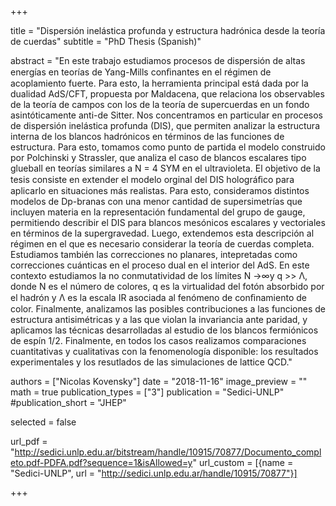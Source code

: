 +++

title = "Dispersión inelástica profunda y estructura hadrónica desde la teoría de cuerdas"
subtitle = "PhD Thesis (Spanish)"

abstract = "En este trabajo estudiamos procesos de dispersión de altas energías en teorías de Yang-Mills conﬁnantes en el régimen de acoplamiento fuerte. Para esto, la herramienta principal está dada por la dualidad AdS/CFT, propuesta por Maldacena, que relaciona los observables de la teoría de campos con los de la teoría de supercuerdas en un fondo asintóticamente anti-de Sitter. Nos concentramos en particular en procesos de dispersión inelástica profunda (DIS), que permiten analizar la estructura interna de los blancos hadrónicos en términos de las funciones de estructura. Para esto, tomamos como punto de partida el modelo construido por Polchinski y Strassler, que analiza el caso de blancos escalares tipo glueball en teorías similares a N = 4 SYM en el ultravioleta. El objetivo de la tesis consiste en extender el modelo orginal del DIS holográﬁco para aplicarlo en situaciones más realistas. Para esto, consideramos distintos modelos de Dp-branas con una menor cantidad de supersimetrías que incluyen materia en la representación fundamental del grupo de gauge, permitiendo describir el DIS para blancos mesónicos escalares y vectoriales en términos de la supergravedad. Luego, extendemos esta descripción al régimen en el que es necesario considerar la teoría de cuerdas completa. Estudiamos también las correcciones no planares, intepretadas como correcciones cuánticas en el proceso dual en el interior del AdS. En este contexto estudiamos la no conmutatividad de los límites N →∞y q >> Λ, donde N es el número de colores, q es la virtualidad del fotón absorbido por el hadrón y Λ es la escala IR asociada al fenómeno de conﬁnamiento de color. Finalmente, analizamos las posibles contribuciones a las funciones de estructura antisimétricas y a las que violan la invariancia ante paridad, y aplicamos las técnicas desarrolladas al estudio de los blancos fermiónicos de espín 1/2. Finalmente, en todos los casos realizamos comparaciones cuantitativas y cualitativas con la fenomenología disponible: los resultados experimentales y los resutlados de las simulaciones de lattice QCD."

authors = ["Nicolas Kovensky"]
date = "2018-11-16"
image_preview = ""
math = true
publication_types = ["3"]
publication = "Sedici-UNLP"
#publication_short = "JHEP"

selected = false

url_pdf = "http://sedici.unlp.edu.ar/bitstream/handle/10915/70877/Documento_completo.pdf-PDFA.pdf?sequence=1&isAllowed=y"
url_custom = [{name = "Sedici-UNLP", url = "http://sedici.unlp.edu.ar/handle/10915/70877"}]

+++
